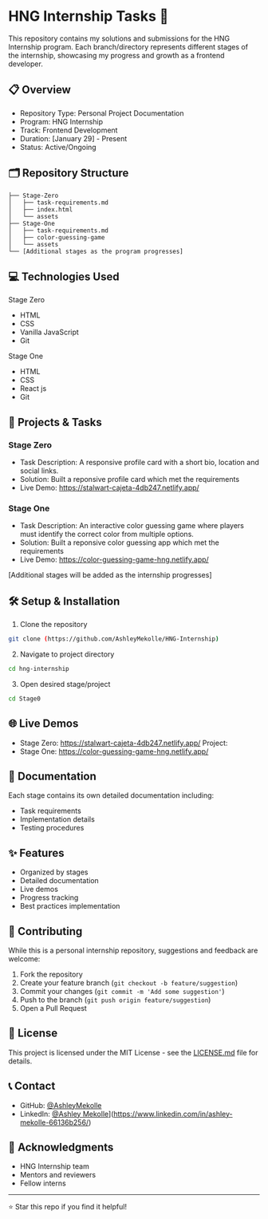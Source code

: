 # HNG Internship Tasks 🚀

This repository contains my solutions and submissions for the HNG Internship program. Each branch/directory represents different stages of the internship, showcasing my progress and growth as a frontend developer.

## 📋 Overview

- Repository Type: Personal Project Documentation
- Program: HNG Internship 
- Track: Frontend Development
- Duration: [January 29] - Present
- Status: Active/Ongoing

## 🗂️ Repository Structure

```
├── Stage-Zero
│   ├── task-requirements.md
│   ├── index.html
│   └── assets
├── Stage-One
│   ├── task-requirements.md
│   ├── color-guessing-game
│   └── assets
└── [Additional stages as the program progresses]
```

## 💻 Technologies Used

Stage Zero
- HTML
- CSS
- Vanilla JavaScript
- Git
  
Stage One
- HTML
- CSS
- React js
- Git

## 🚀 Projects & Tasks

### Stage Zero
- Task Description: A responsive profile card with a short bio, location and social links.
- Solution: Built a reponsive profile card which met the requirements
- Live Demo: https://stalwart-cajeta-4db247.netlify.app/
  
### Stage One
- Task Description: An interactive color guessing game where players must identify the correct color from multiple options.
- Solution: Built a reponsive color guessing app which met the requirements
- Live Demo: https://color-guessing-game-hng.netlify.app/

[Additional stages will be added as the internship progresses]

## 🛠️ Setup & Installation

1. Clone the repository
```bash
git clone (https://github.com/AshleyMekolle/HNG-Internship)
```

2. Navigate to project directory
```bash
cd hng-internship
```

3. Open desired stage/project
```bash
cd Stage0
```

## 🌐 Live Demos

- Stage Zero: https://stalwart-cajeta-4db247.netlify.app/ Project:
- Stage One: https://color-guessing-game-hng.netlify.app/

## 📝 Documentation

Each stage contains its own detailed documentation including:
- Task requirements
- Implementation details
- Testing procedures

## ✨ Features

- Organized by stages
- Detailed documentation
- Live demos
- Progress tracking
- Best practices implementation

## 🤝 Contributing

While this is a personal internship repository, suggestions and feedback are welcome:
1. Fork the repository
2. Create your feature branch (`git checkout -b feature/suggestion`)
3. Commit your changes (`git commit -m 'Add some suggestion'`)
4. Push to the branch (`git push origin feature/suggestion`)
5. Open a Pull Request

## 📜 License

This project is licensed under the MIT License - see the [LICENSE.md](LICENSE.md) file for details.

## 📞 Contact

- GitHub: [@AshleyMekolle](https://github.com/AshleyMekolle)
- LinkedIn: [@Ashley Mekolle](https://linkedin.com/in/y)](https://www.linkedin.com/in/ashley-mekolle-66136b256/)

## 🙏 Acknowledgments

- HNG Internship team
- Mentors and reviewers
- Fellow interns

---

⭐️ Star this repo if you find it helpful!
